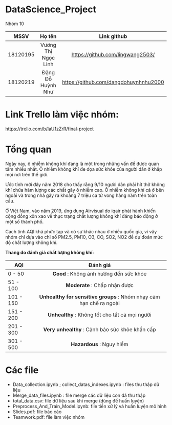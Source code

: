 # DataScience_Project
Nhóm 10

| MSSV | Họ tên | Link github |
| ------------- |:-------------:|:-------------:|
| 18120195      | Vương Thị Ngọc Linh     | https://github.com/lingwang2503/     |
| 18120219      | Đặng Đỗ Huỳnh Như     | https://github.com/dangdohuynhnhu2000     |

# Link Trello làm việc nhóm:
https://trello.com/b/laU1zZrR/final-project

# Tổng quan
Ngày nay, ô nhiễm không khí đang là một trong những vấn đề được quan tâm nhiều nhất. Ô nhiễm không khí đe dọa sức khỏe của người dân ở khắp mọi nơi trên thế giới. 

Ước tính mới đây năm 2018 cho thấy rằng 9/10 người dân phải hít thở không khí chứa hàm lượng các chất gây ô nhiễm cao. Ô nhiễm không khí cả ở bên ngoài và trong nhà gây ra khoảng 7 triệu ca tử vong hàng năm trên toàn cầu.

Ở Việt Nam, vào năm 2019, ứng dụng Airvisual do iqair phát hành khiến cộng đồng xôn xao về thực trạng chất lượng không khí đáng báo động ở một số thành phố.

Cách tính AQI khá phức tạp và có sự khác nhau ở nhiều quốc gia, vì vậy nhóm chỉ dựa vào chỉ số PM2.5, PM10, O3, CO, SO2, NO2 để dự đoán mức độ chất lượng không khí.

**Thang đo đánh giá chất lượng không khí:**

| AQI | Đánh giá |
| ------------- |:-------------:|
| 0 - 50      | **Good** : Không ảnh  hưởng đến sức khỏe     |
| 51 - 100      | **Moderate** : Chấp nhận được     |
| 101 - 150     | **Unhealthy for sensitive groups** : Nhóm nhạy cảm hạn chế ra ngoài     |
| 151 - 200      | **Unhealthy** : Không tốt cho tất cả mọi người     |
| 201 - 300     | **Very unhealthy** : Cảnh bảo sức khỏe khẩn cấp     |
| 301 - 500      | **Hazardous** : Nguy hiểm     |

# Các file 
* Data_collection.ipynb ; collect_datas_indexes.ipynb : files thu thập dữ liệu
* Merge_data_files.ipynb : file merge các dữ liệu con đã thu thập
* total_data.csv: file dữ liệu sau khi merge (dùng để huấn luyện)
* Preprocess_And_Train_Model.ipynb: file tiền xử lý và huấn luyện mô hình 
* Slides.pdf: file báo cáo
* Teamwork.pdf: file làm việc nhóm



